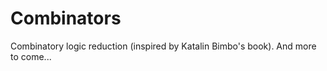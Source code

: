 Combinators
===========

Combinatory logic reduction (inspired by Katalin Bimbo's book). And more to come...
